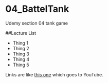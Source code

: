 # 04_BattelTank
Udemy section 04 tank game

##Lecture List
* Thing 1
* Thing 2
* Thing 3
* Thing 4
* Thing 5

Links are like [this one](https://www.youtube.com) which goes to YouTube.
